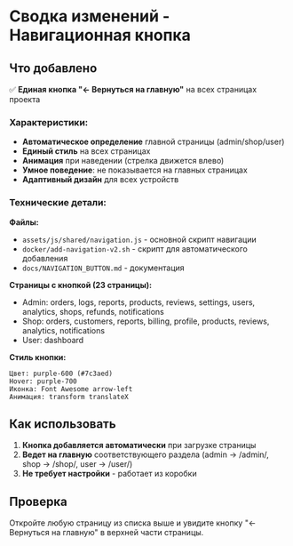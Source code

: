 # Сводка изменений - Навигационная кнопка

## Что добавлено

✅ **Единая кнопка "← Вернуться на главную"** на всех страницах проекта

### Характеристики:
- **Автоматическое определение** главной страницы (admin/shop/user)
- **Единый стиль** на всех страницах
- **Анимация** при наведении (стрелка движется влево)
- **Умное поведение**: не показывается на главных страницах
- **Адаптивный дизайн** для всех устройств

### Технические детали:

**Файлы:**
- `assets/js/shared/navigation.js` - основной скрипт навигации
- `docker/add-navigation-v2.sh` - скрипт для автоматического добавления
- `docs/NAVIGATION_BUTTON.md` - документация

**Страницы с кнопкой (23 страницы):**
- Admin: orders, logs, reports, products, reviews, settings, users, analytics, shops, refunds, notifications
- Shop: orders, customers, reports, billing, profile, products, reviews, analytics, notifications
- User: dashboard

**Стиль кнопки:**
```
Цвет: purple-600 (#7c3aed)
Hover: purple-700
Иконка: Font Awesome arrow-left
Анимация: transform translateX
```

## Как использовать

1. **Кнопка добавляется автоматически** при загрузке страницы
2. **Ведет на главную** соответствующего раздела (admin → /admin/, shop → /shop/, user → /user/)
3. **Не требует настройки** - работает из коробки

## Проверка

Откройте любую страницу из списка выше и увидите кнопку "← Вернуться на главную" в верхней части страницы.

